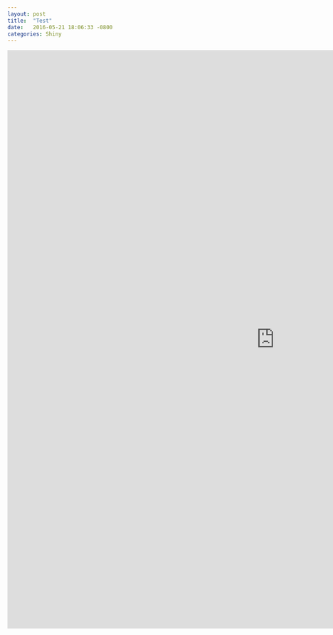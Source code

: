 ```yaml
---
layout: post
title:  "Test"
date:   2016-05-21 18:06:33 -0800
categories: Shiny
---
```


<iframe src="http://datascience.uci.edu/people/"
name="People" height="1300px" width="1200px"
frameborder="0" marginheight="20" marginwidth="10" scrolling="no" align='left'></iframe>
